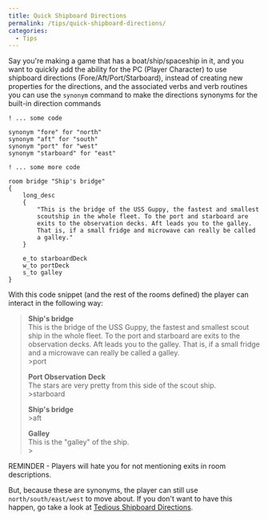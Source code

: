 ```yaml
---
title: Quick Shipboard Directions
permalink: /tips/quick-shipboard-directions/
categories: 
  - Tips
---
```


Say you're making a game that has a boat/ship/spaceship in it, and you
want to quickly add the ability for the PC (Player Character) to use
shipboard directions (Fore/Aft/Port/Starboard), instead of creating new
properties for the directions, and the associated verbs and verb
routines you can use the `synonym` command to make the directions
synonyms for the built-in direction commands

    ! ... some code

    synonym "fore" for "north"
    synonym "aft" for "south"
    synonym "port" for "west"
    synonym "starboard" for "east"

    ! ... some more code

    room bridge "Ship's bridge"
    {
        long_desc
        {
            "This is the bridge of the USS Guppy, the fastest and smallest
            scoutship in the whole fleet. To the port and starboard are
            exits to the observation decks. Aft leads you to the galley.
            That is, if a small fridge and microwave can really be called
            a galley."
        }

        e_to starboardDeck
        w_to portDeck
        s_to galley
    }

With this code snippet (and the rest of the rooms defined) the player
can interact in the following way:

>**Ship's bridge**  
>This is the bridge of the USS Guppy, the fastest and smallest scout ship
>in the whole fleet. To the port and starboard are exits to the
>observation decks. Aft leads you to the galley. That is, if a small
>fridge and a microwave can really be called a galley.  
>&gt;port
>
>**Port Observation Deck**  
>The stars are very pretty from this side of the scout ship.  
>&gt;starboard
>
>**Ship's bridge**  
>&gt;aft
>
>**Galley**  
>This is the "galley" of the ship.  
>&gt;

REMINDER - Players will hate you for not mentioning exits in room
descriptions.

But, because these are synonyms, the player can still use
`north/south/east/west` to move about. If you don't want to have this
happen, go take a look at [Tedious Shipboard
Directions](Tedious_Shipboard_Directions).
